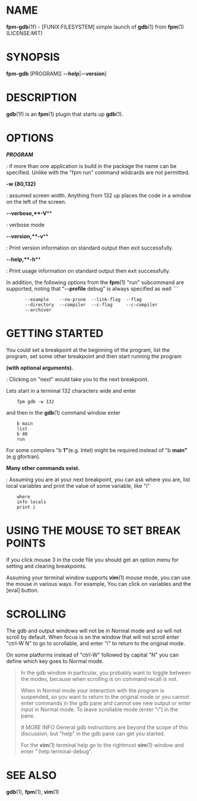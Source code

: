 NAME
====

**fpm-gdb**(1f) - \[FUNIX:FILESYSTEM\] simple launch of **gdb**(1) from
**fpm**(1) (LICENSE:MIT)

SYNOPSIS
========

**fpm-gdb** \[PROGRAM\]\[ **--help**\|**--version**\]

DESCRIPTION
===========

**gdb**(1f) is an **fpm**(1) plugin that starts up **gdb**(1).

OPTIONS
=======

***PROGRAM***

:   if more than one application is build in the package the name can be
    specified. Unlike with the "fpm run" command wildcards are not
    permitted.

****-w** {80,132}**

:   assumed screen width. Anything from 132 up places the code in a
    window on the left of the screen.

****--verbose**,**-V****

:   verbose mode

****--version**,**-v****

:   Print version information on standard output then exit successfully.

****--help**,**-h****

:   Print usage information on standard output then exit successfully.

In addition, the following options from the **fpm**(1) "run" subcommand
are supported, noting that "**--profile** debug" is always specified as
well \`\`\`

           --example    --no-prune  --link-flag  --flag
           --directory  --compiler  --c-flag     --c-compiler
           --archiver

GETTING STARTED
===============

You could set a breakpoint at the beginning of the program, list the
program, set some other breakpoint and then start running the program

**(with optional arguments).**

:   Clicking on "next" would take you to the next breakpoint.

Lets start in a terminal 132 characters wide and enter

        fpm gdb -w 132

and then in the **gdb**(1) command window enter

        b main
        list
        b 40
        run

For some compilers "b **1"**(e.g. Intel) might be required instead of "b
**main"**(e.g gfortran).

**Many other commands exist.**

:   Assuming you are at your next breakpoint, you can ask where you are,
    list local variables and print the value of some variable, like "i"

<!-- -->

        where
        info locals
        print i

USING THE MOUSE TO SET BREAK POINTS
===================================

If you click mouse 3 in the code file you should get an option menu for
setting and clearing breakpoints.

Assuming your terminal window supports **vim**(1) mouse mode, you can
use the mouse in various ways. For example, You can click on variables
and the \[eval\] button.

SCROLLING
=========

The gdb and output windows will not be in Normal mode and so will not
scroll by default. When focus is on the window that will not scroll
enter "ctrl-W N" to go to scrollable, and enter "i" to return to the
original mode.

On some platforms instead of "ctrl-W" followed by capital "N" you can
define which key goes to Normal mode.

> In the gdb window in particular, you probably want to toggle between
> the modes, because when scrolling is on command recall is not.
>
> When in Normal mode your interaction with the program is suspended, so
> you want to return to the original mode or you cannot enter commands
> in the gdb pane and cannot see new output or enter input in Normal
> mode. To leave scrollable mode (enter "i") in the pane.
>
> \# MORE INFO General gdb instructions are beyond the scope of this
> discussion, but "help" in the gdb pane can get you started.
>
> For the **vim**(1) terminal help go to the rightmost **vim**(1) window
> and enter ":help terminal-debug".

SEE ALSO
========

**gdb**(1), **fpm**(1), **vim**(1)
